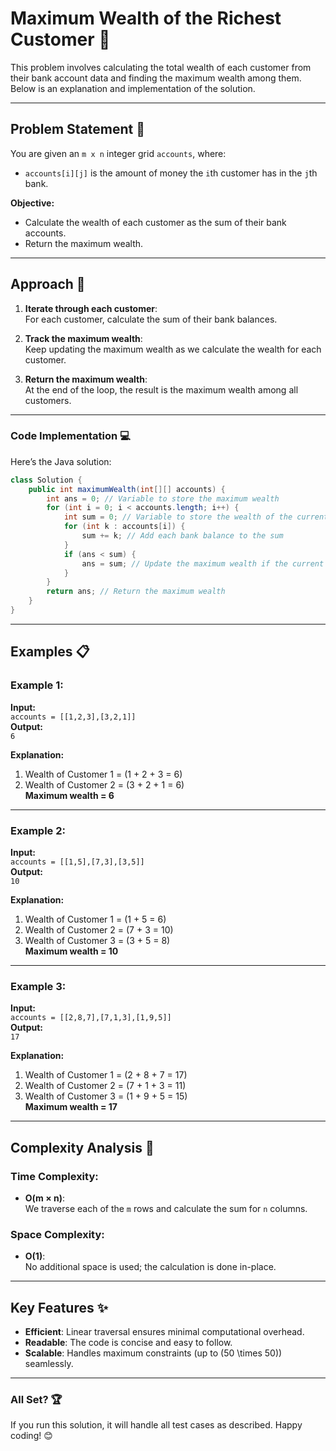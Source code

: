 # Maximum Wealth of the Richest Customer 🌟

This problem involves calculating the total wealth of each customer from their bank account data and finding the maximum wealth among them. Below is an explanation and implementation of the solution.

---

## Problem Statement 📜

You are given an `m x n` integer grid `accounts`, where:  
- `accounts[i][j]` is the amount of money the `i`th customer has in the `j`th bank.

**Objective:**  
- Calculate the wealth of each customer as the sum of their bank accounts.
- Return the maximum wealth.

---

## Approach 🚀

1. **Iterate through each customer**:  
   For each customer, calculate the sum of their bank balances.

2. **Track the maximum wealth**:  
   Keep updating the maximum wealth as we calculate the wealth for each customer.

3. **Return the maximum wealth**:  
   At the end of the loop, the result is the maximum wealth among all customers.

---

### Code Implementation 💻

Here’s the Java solution:

```java
class Solution {
    public int maximumWealth(int[][] accounts) {
        int ans = 0; // Variable to store the maximum wealth
        for (int i = 0; i < accounts.length; i++) {
            int sum = 0; // Variable to store the wealth of the current customer
            for (int k : accounts[i]) {
                sum += k; // Add each bank balance to the sum
            }
            if (ans < sum) {
                ans = sum; // Update the maximum wealth if the current wealth is greater
            }
        }
        return ans; // Return the maximum wealth
    }
}
```

---

## Examples 📋

### Example 1:
**Input:**  
`accounts = [[1,2,3],[3,2,1]]`  
**Output:**  
`6`  

**Explanation:**  
1. Wealth of Customer 1 = \(1 + 2 + 3 = 6\)  
2. Wealth of Customer 2 = \(3 + 2 + 1 = 6\)  
**Maximum wealth = 6**

---

### Example 2:
**Input:**  
`accounts = [[1,5],[7,3],[3,5]]`  
**Output:**  
`10`

**Explanation:**  
1. Wealth of Customer 1 = \(1 + 5 = 6\)  
2. Wealth of Customer 2 = \(7 + 3 = 10\)  
3. Wealth of Customer 3 = \(3 + 5 = 8\)  
**Maximum wealth = 10**

---

### Example 3:
**Input:**  
`accounts = [[2,8,7],[7,1,3],[1,9,5]]`  
**Output:**  
`17`  

**Explanation:**  
1. Wealth of Customer 1 = \(2 + 8 + 7 = 17\)  
2. Wealth of Customer 2 = \(7 + 1 + 3 = 11\)  
3. Wealth of Customer 3 = \(1 + 9 + 5 = 15\)  
**Maximum wealth = 17**

---

## Complexity Analysis 🚦

### Time Complexity:
- **O(m × n)**:  
   We traverse each of the `m` rows and calculate the sum for `n` columns.

### Space Complexity:
- **O(1)**:  
   No additional space is used; the calculation is done in-place.

---

## Key Features ✨
- **Efficient**: Linear traversal ensures minimal computational overhead.
- **Readable**: The code is concise and easy to follow.
- **Scalable**: Handles maximum constraints (up to \(50 \times 50\)) seamlessly.

---

### All Set? 🏆  
If you run this solution, it will handle all test cases as described. Happy coding! 😊